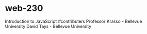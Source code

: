 # web-230
Introduction to JavaScript
#contributers
Professor Krasso - Bellevue University
David Tays - Bellevue University